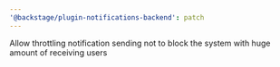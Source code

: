 ```yaml
---
'@backstage/plugin-notifications-backend': patch
---
```


Allow throttling notification sending not to block the system with huge amount of receiving users
